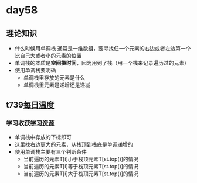# day58
## 理论知识
  - 什么时候用单调栈 通常是一维数组，要寻找任一个元素的右边或者左边第一个比自己大或者小的元素的位置
  - 单调栈的本质是**空间换时间**，因为用到了栈（用一个栈来记录遍历过的元素）
  - 使用单调栈要明确
    - 单调栈里存放的元素是什么
    - 单调栈里元素是递增还是递减
## t739[每日温度](https://leetcode.cn/problems/daily-temperatures/)
### 学习收获[学习资源](https://programmercarl.com/0739.%E6%AF%8F%E6%97%A5%E6%B8%A9%E5%BA%A6.html#%E6%80%9D%E8%B7%AF)
  - 单调栈中存放的下标即可
  - 这里找右边更大的元素，从栈顶到栈底是单调递增的
  - 使用单调栈主要有三个判断条件
    - 当前遍历的元素T[i]小于栈顶元素T[st.top()]的情况
    - 当前遍历的元素T[i]等于栈顶元素T[st.top()]的情况
    - 当前遍历的元素T[i]大于栈顶元素T[st.top()]的情况
